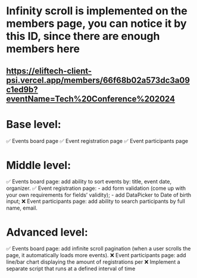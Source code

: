 # Infinity scroll is implemented on the members page, you can notice it by this ID, since there are enough members here 
## https://eliftech-client-psi.vercel.app/members/66f68b02a573dc3a09c1ed9b?eventName=Tech%20Conference%202024

# Base level: 
✅ Events board page
✅ Event registration page
✅ Event participants page

# Middle level:
✅ Events board page: add ability to sort events by: title, event date, organizer.
✅ Event registration page:
    - add form validation (come up with your own requirements for fields’ validity);
    - add DataPicker to Date of birth input;
❌ Event participants page: add ability to search participants by full name, email.

# Advanced level:
✅ Events board page: add infinite scroll pagination (when a user scrolls the page, it automatically loads more events).
❌ Event participants page: add line/bar chart displaying the amount of registrations per
❌ Implement a separate script that runs at a defined interval of time

